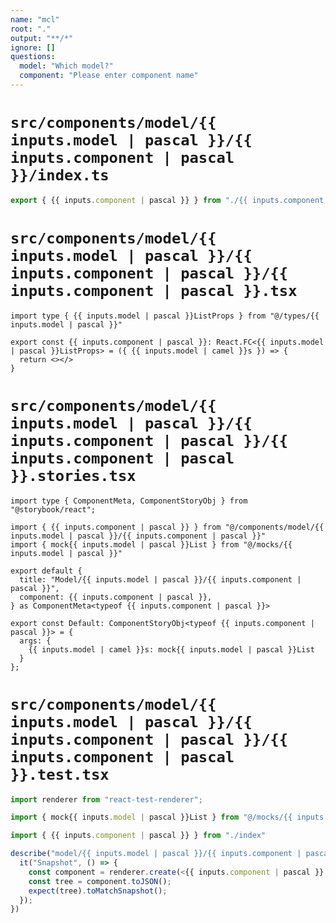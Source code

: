```yaml
---
name: "mcl"
root: "."
output: "**/*"
ignore: []
questions:
  model: "Which model?"
  component: "Please enter component name"
---
```


# `src/components/model/{{ inputs.model | pascal }}/{{ inputs.component | pascal }}/index.ts`

```ts
export { {{ inputs.component | pascal }} } from "./{{ inputs.component | pascal }}"
```

# `src/components/model/{{ inputs.model | pascal }}/{{ inputs.component | pascal }}/{{ inputs.component | pascal }}.tsx`

```tsx
import type { {{ inputs.model | pascal }}ListProps } from "@/types/{{ inputs.model | pascal }}"

export const {{ inputs.component | pascal }}: React.FC<{{ inputs.model | pascal }}ListProps> = ({ {{ inputs.model | camel }}s }) => {
  return <></>
}
```

# `src/components/model/{{ inputs.model | pascal }}/{{ inputs.component | pascal }}/{{ inputs.component | pascal }}.stories.tsx`

```tsx
import type { ComponentMeta, ComponentStoryObj } from "@storybook/react";

import { {{ inputs.component | pascal }} } from "@/components/model/{{ inputs.model | pascal }}/{{ inputs.component | pascal }}"
import { mock{{ inputs.model | pascal }}List } from "@/mocks/{{ inputs.model | pascal }}"

export default {
  title: "Model/{{ inputs.model | pascal }}/{{ inputs.component | pascal }}",
  component: {{ inputs.component | pascal }},
} as ComponentMeta<typeof {{ inputs.component | pascal }}>

export const Default: ComponentStoryObj<typeof {{ inputs.component | pascal }}> = {
  args: {
    {{ inputs.model | camel }}s: mock{{ inputs.model | pascal }}List
  }
};
```

# `src/components/model/{{ inputs.model | pascal }}/{{ inputs.component | pascal }}/{{ inputs.component | pascal }}.test.tsx`

```ts
import renderer from "react-test-renderer";

import { mock{{ inputs.model | pascal }}List } from "@/mocks/{{ inputs.model | pascal }}"

import { {{ inputs.component | pascal }} } from "./index"

describe("model/{{ inputs.model | pascal }}/{{ inputs.component | pascal }}", () => {
  it("Snapshot", () => {
    const component = renderer.create(<{{ inputs.component | pascal }} {{ inputs.model | camel }}s={mock{{ inputs.model | pascal }}List} />);
    const tree = component.toJSON();
    expect(tree).toMatchSnapshot();
  });
})
```
